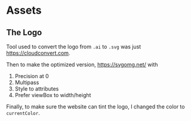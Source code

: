 # Assets

## The Logo

Tool used to convert the logo from `.ai` to `.svg` was just <https://cloudconvert.com>.

Then to make the optimized version, <https://svgomg.net/> with

1. Precision at 0
2. Multipass
3. Style to attributes
4. Prefer viewBox to width/height

Finally, to make sure the website can tint the logo, I changed the color to `currentColor`.
